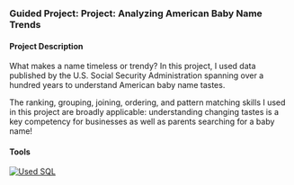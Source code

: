 
### Guided Project: Project: Analyzing American Baby Name Trends

#### Project Description 
What makes a name timeless or trendy? In this project, I used data published by the U.S. Social Security Administration spanning over a hundred years to understand American baby name tastes.

The ranking, grouping, joining, ordering, and pattern matching skills I used in this project are broadly applicable: understanding changing tastes is a key competency for businesses as well as parents searching for a baby name!


#### Tools
[![Used SQL](https://img.shields.io/badge/PostgreSQL-316192?style=for-the-badge&logo=postgresql&logoColor=white)](https://github.com/AbbasAnalyst25/Project4/blob/main/Analyzing_American_Baby_Name_Trends.ipynb)
